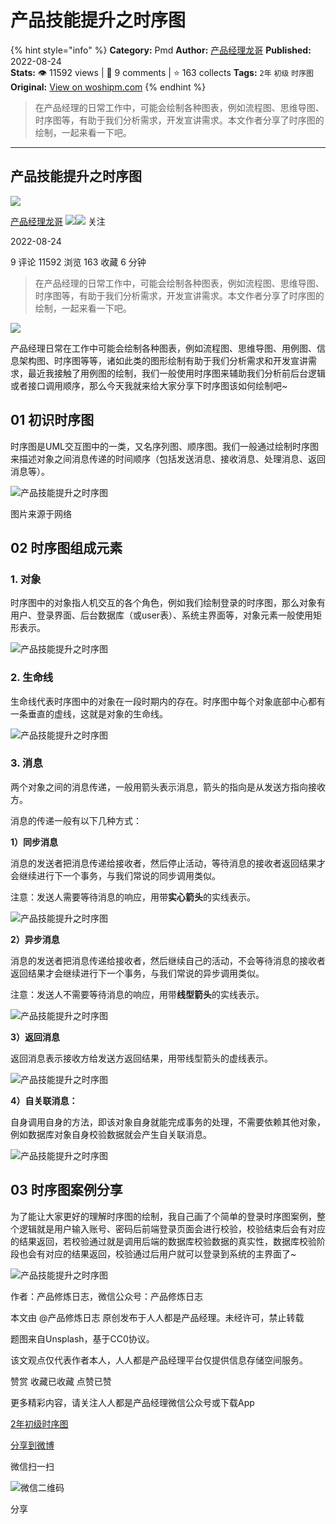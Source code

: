 # 产品技能提升之时序图
{% hint style="info" %}
**Category:** Pmd
**Author:** [产品经理龙哥](https://www.woshipm.com/u/1232278)
**Published:** 2022-08-24  
**Stats:** 👁️ 11592 views | 💬 9 comments | ⭐ 163 collects
**Tags:** `2年` `初级` `时序图`
**Original:** [View on woshipm.com](https://www.woshipm.com/pmd/5575926.html)
{% endhint %}
> 在产品经理的日常工作中，可能会绘制各种图表，例如流程图、思维导图、时序图等，有助于我们分析需求，开发宣讲需求。本文作者分享了时序图的绘制，一起来看一下吧。

---

## 产品技能提升之时序图

[![](https://static.woshipm.com/pmapp_avatar_20230725083838_7642.jpg?imageView2/1/w/72/h/72/q/100)](https://www.woshipm.com/u/1232278)

[产品经理龙哥](https://www.woshipm.com/u/1232278) ![](https://static.woshipm.com/tag/1121_1@2x.png)![](https://static.woshipm.com/tag/2105_1@2x.png) 关注

2022-08-24

9 评论 11592 浏览 163 收藏 6 分钟

> 在产品经理的日常工作中，可能会绘制各种图表，例如流程图、思维导图、时序图等，有助于我们分析需求，开发宣讲需求。本文作者分享了时序图的绘制，一起来看一下吧。

![](https://image.woshipm.com/wp-files/2022/08/4j0s6MLzAz87131drIh4.png)

产品经理日常在工作中可能会绘制各种图表，例如流程图、思维导图、用例图、信息架构图、时序图等等，诸如此类的图形绘制有助于我们分析需求和开发宣讲需求，最近我接触了用例图的绘制，我们一般使用时序图来辅助我们分析前后台逻辑或者接口调用顺序，那么今天我就来给大家分享下时序图该如何绘制吧~

## 01 初识时序图

时序图是UML交互图中的一类，又名序列图、顺序图。我们一般通过绘制时序图来描述对象之间消息传递的时间顺序（包括发送消息、接收消息、处理消息、返回消息等）。

![产品技能提升之时序图](https://image.woshipm.com/wp-files/2022/08/KsNRyy5JN2gSsrWAsOVK.png)

图片来源于网络

## 02 时序图组成元素

### 1\. 对象

时序图中的对象指人机交互的各个角色，例如我们绘制登录的时序图，那么对象有用户、登录界面、后台数据库（或user表）、系统主界面等，对象元素一般使用矩形表示。

![产品技能提升之时序图](https://image.woshipm.com/wp-files/2022/08/vcmlKc50s3oZO64VVRb4.png)

### 2\. 生命线

生命线代表时序图中的对象在一段时期内的存在。时序图中每个对象底部中心都有一条垂直的虚线，这就是对象的生命线。

![产品技能提升之时序图](https://image.woshipm.com/wp-files/2022/08/LE9HrxlbtQv2IRkp1NhS.png)

### 3\. 消息

两个对象之间的消息传递，一般用箭头表示消息，箭头的指向是从发送方指向接收方。

消息的传递一般有以下几种方式：

**1）同步消息**

消息的发送者把消息传递给接收者，然后停止活动，等待消息的接收者返回结果才会继续进行下一个事务，与我们常说的同步调用类似。

注意：发送人需要等待消息的响应，用带**实心箭头**的实线表示。

![产品技能提升之时序图](https://image.woshipm.com/wp-files/2022/08/NajeRJ4l6srp5cxPXoy3.png)

**2）异步消息**

消息的发送者把消息传递给接收者，然后继续自己的活动，不会等待消息的接收者返回结果才会继续进行下一个事务，与我们常说的异步调用类似。

注意：发送人不需要等待消息的响应，用带**线型箭头**的实线表示。

![产品技能提升之时序图](https://image.woshipm.com/wp-files/2022/08/ZuPqsZLpkKw2ebmKDyvn.png)

**3）返回消息**

返回消息表示接收方给发送方返回结果，用带线型箭头的虚线表示。

![产品技能提升之时序图](https://image.woshipm.com/wp-files/2022/08/i5YjQHsHLN0raJIxVPEI.png)

**4）自关联消息：**

自身调用自身的方法，即该对象自身就能完成事务的处理，不需要依赖其他对象，例如数据库对象自身校验数据就会产生自关联消息。

![产品技能提升之时序图](https://image.woshipm.com/wp-files/2022/08/Wklw0IptlsQRFq8oLv1I.png)

## 03 时序图案例分享

为了能让大家更好的理解时序图的绘制，我自己画了个简单的登录时序图案例，整个逻辑就是用户输入账号、密码后前端登录页面会进行校验，校验结束后会有对应的结果返回，若校验通过就是调用后端的数据库校验数据的真实性，数据库校验阶段也会有对应的结果返回，校验通过后用户就可以登录到系统的主界面了~

![产品技能提升之时序图](https://image.woshipm.com/wp-files/2022/08/ea4kqCx0mEiYPYx4xBcV.png)

作者：产品修炼日志，微信公众号：产品修炼日志

本文由 @产品修炼日志 原创发布于人人都是产品经理。未经许可，禁止转载

题图来自Unsplash，基于CC0协议。

该文观点仅代表作者本人，人人都是产品经理平台仅提供信息存储空间服务。

赞赏 收藏已收藏 点赞已赞

更多精彩内容，请关注人人都是产品经理微信公众号或下载App

[2年](https://www.woshipm.com/tag/2%e5%b9%b4)[初级](https://www.woshipm.com/tag/%e5%88%9d%e7%ba%a7)[时序图](https://www.woshipm.com/tag/%e6%97%b6%e5%ba%8f%e5%9b%be)

[分享到微博](https://service.weibo.com/share/share.php?appkey=2775287854&title=产品技能提升之时序图&url=https://www.woshipm.com/pmd/5575926.html&pic=https://image.woshipm.com/wp-files/2022/08/4j0s6MLzAz87131drIh4.png)

微信扫一扫

![微信二维码](https://api.pwmqr.com/qrcode/create/?url=https://www.woshipm.com/pmd/5575926.html)

分享